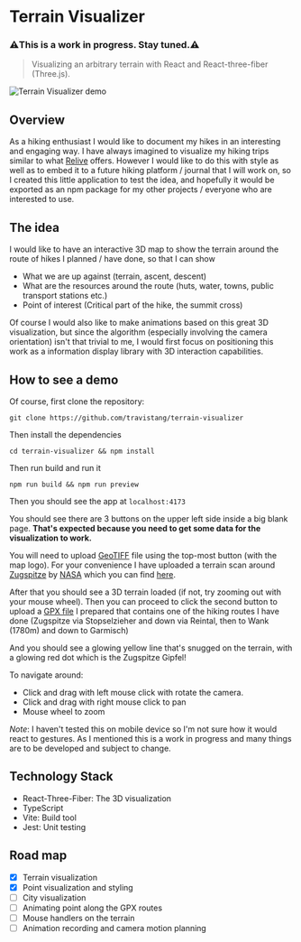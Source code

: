 # Terrain Visualizer

### **⚠️This is a work in progress. Stay tuned.⚠️**

> Visualizing an arbitrary terrain with React and React-three-fiber (Three.js).

![Terrain Visualizer demo](https://github.com/travistang/terrain-visualizer/blob/main/resources/screenshots/terrain-visualizer-demo.gif)

## Overview

As a hiking enthusiast I would like to document my hikes in an interesting and engaging way. I have always imagined to visualize my hiking trips similar to what [Relive](https://www.relive.cc/) offers. However I would like to do this with style as well as to embed it to a future hiking platform / journal that I will work on, so I created this little application to test the idea, and hopefully it would be exported as an npm package for my other projects / everyone who are interested to use.

## The idea

I would like to have an interactive 3D map to show the terrain around the route of hikes I planned / have done, so that I can show

- What we are up against (terrain, ascent, descent)
- What are the resources around the route (huts, water, towns, public transport stations etc.)
- Point of interest (Critical part of the hike, the summit cross)

Of course I would also like to make animations based on this great 3D visualization, but since the algorithm (especially involving the camera orientation) isn't that trivial to me, I would first focus on positioning this work as a information display library with 3D interaction capabilities.

## How to see a demo

Of course, first clone the repository:

`git clone https://github.com/travistang/terrain-visualizer`

Then install the dependencies

`cd terrain-visualizer && npm install`

Then run build and run it

`npm run build && npm run preview`

Then you should see the app at `localhost:4173`

You should see there are 3 buttons on the upper left side inside a big blank page. **That's expected because you need to get some data for the visualization to work.**

You will need to upload [GeoTIFF](https://en.wikipedia.org/wiki/GeoTIFF) file using the top-most button (with the map logo). For your convenience I have uploaded a terrain scan around [Zugspitze](https://en.wikipedia.org/wiki/Zugspitze) by [NASA](https://lpdaac.usgs.gov/products/srtmgl3v003/) which you can find [here](https://github.com/travistang/terrain-visualizer/blob/main/resources/terrain/zugspitze.tif).

After that you should see a 3D terrain loaded (if not, try zooming out with your mouse wheel). Then you can proceed to click the second button to upload a [GPX file](https://github.com/travistang/terrain-visualizer/blob/main/resources/gpx/zugspitze_and_wank.gpx) I prepared that contains one of the hiking routes I have done (Zugspitze via Stopselzieher and down via Reintal, then to Wank (1780m) and down to Garmisch)

And you should see a glowing yellow line that's snugged on the terrain, with a glowing red dot which is the Zugspitze Gipfel!

To navigate around:

- Click and drag with left mouse click with rotate the camera.
- Click and drag with right mouse click to pan
- Mouse wheel to zoom

_Note_: I haven't tested this on mobile device so I'm not sure how it would react to gestures. As I mentioned this is a work in progress and many things are to be developed and subject to change.

## Technology Stack

- React-Three-Fiber: The 3D visualization
- TypeScript
- Vite: Build tool
- Jest: Unit testing

## Road map

- [x] Terrain visualization
- [x] Point visualization and styling
- [ ] City visualization
- [ ] Animating point along the GPX routes
- [ ] Mouse handlers on the terrain
- [ ] Animation recording and camera motion planning
